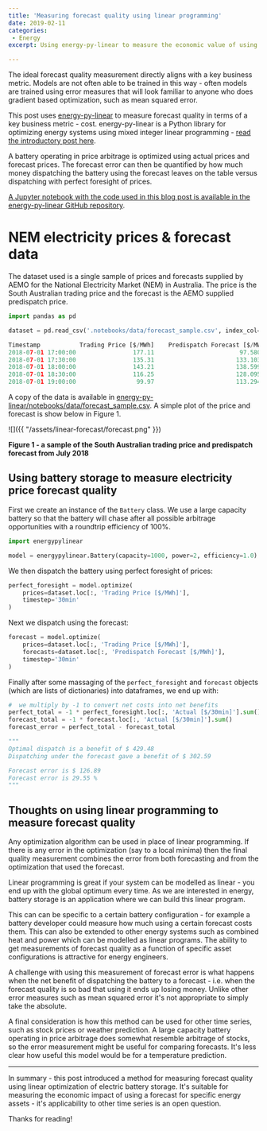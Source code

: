 ```yaml
---
title: 'Measuring forecast quality using linear programming'
date: 2019-02-11
categories:
 - Energy
excerpt: Using energy-py-linear to measure the economic value of using a forecast.

---
```


The ideal forecast quality measurement directly aligns with a key business metric.  Models are not often able to be trained in this way - often models are trained using error measures that will look familiar to anyone who does gradient based optimization, such as mean squared error.

This post uses [energy-py-linear](https://github.com/ADGEfficiency/energy-py-linear) to measure forecast quality in terms of a key business metric - cost.  energy-py-linear is a Python library for optimizing energy systems using mixed integer linear programming - [read the introductory post here](https://adgefficiency.com/intro-energy-py-linear/).

A battery operating in price arbitrage is optimized using actual prices and forecast prices.  The forecast error can then be quantified by how much money dispatching the battery using the forecast leaves on the table versus dispatching with perfect foresight of prices.

[A Jupyter notebook with the code used in this blog post is available in the energy-py-linear GitHub repository](https://github.com/ADGEfficiency/energy-py-linear/blob/master/notebooks/forecast_quality.ipynb).

# NEM electricity prices & forecast data

The dataset used is a single sample of prices and forecasts supplied by AEMO for the National Electricity Market (NEM) in Australia.  The price is the South Australian trading price and the forecast is the AEMO supplied predispatch price.

```python
import pandas as pd

dataset = pd.read_csv('.notebooks/data/forecast_sample.csv', index_col=0, parse_dates=True)

Timestamp           Trading Price [$/MWh]    Predispatch Forecast [$/MWh]
2018-07-01 17:00:00                177.11                        97.58039
2018-07-01 17:30:00                135.31                       133.10307
2018-07-01 18:00:00                143.21                       138.59979
2018-07-01 18:30:00                116.25                       128.09559
2018-07-01 19:00:00                 99.97                       113.29413
```

A copy of the data is available in [energy-py-linear/notebooks/data/forecast_sample.csv](https://github.com/ADGEfficiency/energy-py-linear/blob/master/notebooks/data/forecast_sample.csv).  A simple plot of the price and forecast is show below in Figure 1.

![]({{ "/assets/linear-forecast/forecast.png" }})

**Figure 1 - a sample of the South Australian trading price and predispatch forecast from July 2018**

## Using battery storage to measure electricity price forecast quality

First we create an instance of the `Battery` class.  We use a large capacity battery so that the battery will chase after all possible arbitrage opportunities with a roundtrip efficiency of 100%.

```python
import energypylinear

model = energypylinear.Battery(capacity=1000, power=2, efficiency=1.0)
```

We then dispatch the battery using perfect foresight of prices:

```python
perfect_foresight = model.optimize(
    prices=dataset.loc[:, 'Trading Price [$/MWh]'],
    timestep='30min'
)
```

Next we dispatch using the forecast:

```python
forecast = model.optimize(
    prices=dataset.loc[:, 'Trading Price [$/MWh]'],
    forecasts=dataset.loc[:, 'Predispatch Forecast [$/MWh]'],
    timestep='30min'
)
```

Finally after some massaging of the `perfect_foresight` and `forecast` objects (which are lists of dictionaries) into dataframes, we end up with:

```python
#  we multiply by -1 to convert net costs into net benefits
perfect_total = -1 * perfect_foresight.loc[:, 'Actual [$/30min]'].sum()
forecast_total = -1 * forecast.loc[:, 'Actual [$/30min]'].sum()
forecast_error = perfect_total - forecast_total

"""
Optimal dispatch is a benefit of $ 429.48
Dispatching under the forecast gave a benefit of $ 302.59

Forecast error is $ 126.89
Forecast error is 29.55 %
"""
```

## Thoughts on using linear programming to measure forecast quality

Any optimization algorithm can be used in place of linear programming.  If there is any error in the optimization (say to a local minima) then the final quality measurement combines the error from both forecasting and from the optimization that used the forecast.

Linear programming is great if your system can be modelled as linear - you end up with the global optimum every time.  As we are interested in energy, battery storage is an application where we can build this linear program.

This can can be specific to a certain battery configuration - for example a battery developer could measure how much using a certain forecast costs them.  This can also be extended to other energy systems such as combined heat and power which can be modelled as linear programs.  The ability to get measurements of forecast quality as a function of specific asset configurations is attractive for energy engineers.

A challenge with using this measurement of forecast error is what happens when the net benefit of dispatching the battery to a forecast - i.e. when the forecast quality is so bad that using it ends up losing money.  Unlike other error measures such as mean squared error it's not appropriate to simply take the absolute.

A final consideration is how this method can be used for other time series, such as stock prices or weather prediction.  A large capacity battery operating in price arbitrage does somewhat resemble arbitrage of stocks, so the error measurement might be useful for comparing forecasts.  It's less clear how useful this model would be for a temperature prediction.

---

In summary - this post introduced a method for measuring forecast quality using linear optimization of electric battery storage.  It's suitable for measuring the economic impact of using a forecast for specific energy assets - it's applicability to other time series is an open question.

Thanks for reading!

